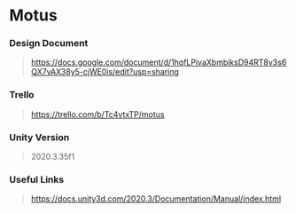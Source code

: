 # Motus

### Design Document
> https://docs.google.com/document/d/1hqfLPivaXbmbiksD94RT8v3s6QX7vAX38y5-cjWE0is/edit?usp=sharing

### Trello
> https://trello.com/b/Tc4vtxTP/motus

### Unity Version
> 2020.3.35f1

### Useful Links
> https://docs.unity3d.com/2020.3/Documentation/Manual/index.html
